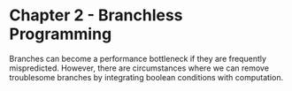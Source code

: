 # Chapter 2 - Branchless Programming

Branches can become a performance bottleneck if they are frequently mispredicted. However, there are circumstances where we can remove troublesome branches by integrating boolean conditions with computation.
